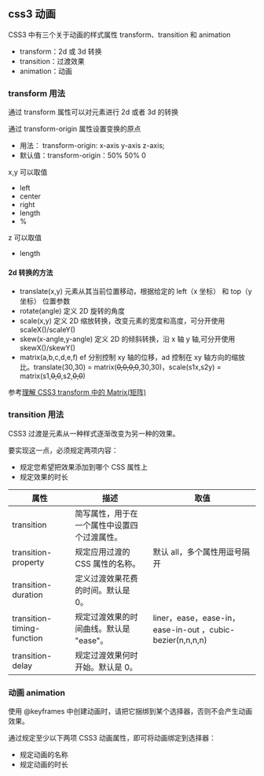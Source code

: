 ## css3 动画

CSS3 中有三个关于动画的样式属性 transform、transition 和 animation

- transform：2d 或 3d 转换
- transition：过渡效果
- animation：动画

### transform 用法

通过 transform 属性可以对元素进行 2d 或者 3d 的转换

通过 transform-origin 属性设置变换的原点

- 用法： transform-origin: x-axis y-axis z-axis;
- 默认值：transform-origin：50% 50% 0

x,y 可以取值

- left
- center
- right
- length
- %

z 可以取值

- length

#### 2d 转换的方法

- translate(x,y) 元素从其当前位置移动，根据给定的 left（x 坐标） 和 top（y 坐标） 位置参数
- rotate(angle) 定义 2D 旋转的角度
- scale(x,y) 定义 2D 缩放转换，改变元素的宽度和高度，可分开使用 scaleX()/scaleY()
- skew(x-angle,y-angle) 定义 2D 的倾斜转换，沿 x 轴 y 轴,可分开使用 skewX()/skewY()
- matrix(a,b,c,d,e,f) ef 分别控制 xy 轴的位移，ad 控制在 xy 轴方向的缩放比。translate(30,30) = matrix(~~0,0,0,0~~,30,30)，scale(s1x,s2y) = matrix(s1,~~0,0~~,s2,~~0,0~~)

参考[理解 CSS3 transform 中的 Matrix(矩阵)](https://www.zhangxinxu.com/wordpress/2012/06/css3-transform-matrix-%E7%9F%A9%E9%98%B5/)

### transition 用法

CSS3 过渡是元素从一种样式逐渐改变为另一种的效果。

要实现这一点，必须规定两项内容：

- 规定您希望把效果添加到哪个 CSS 属性上
- 规定效果的时长

| 属性                       | 描述                                         | 取值                                                      |
| -------------------------- | -------------------------------------------- | --------------------------------------------------------- |
| transition                 | 简写属性，用于在一个属性中设置四个过渡属性。 |
| transition-property        | 规定应用过渡的 CSS 属性的名称。              | 默认 all，多个属性用逗号隔开                              |
| transition-duration        | 定义过渡效果花费的时间。默认是 0。           |
| transition-timing-function | 规定过渡效果的时间曲线。默认是 "ease"。      | liner，ease，ease-in，ease-in-out ，cubic-bezier(n,n,n,n) |
| transition-delay           | 规定过渡效果何时开始。默认是 0。             |

### 动画 animation

使用 @keyframes 中创建动画时，请把它捆绑到某个选择器，否则不会产生动画效果。

通过规定至少以下两项 CSS3 动画属性，即可将动画绑定到选择器：

- 规定动画的名称
- 规定动画的时长

